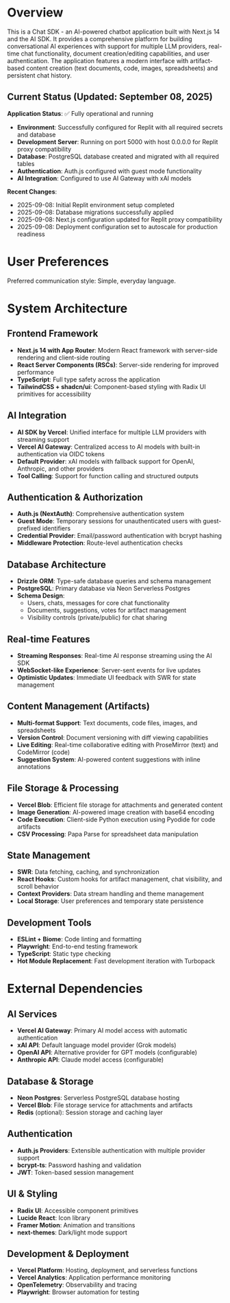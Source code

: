 # Overview

This is a Chat SDK - an AI-powered chatbot application built with Next.js 14 and the AI SDK. It provides a comprehensive platform for building conversational AI experiences with support for multiple LLM providers, real-time chat functionality, document creation/editing capabilities, and user authentication. The application features a modern interface with artifact-based content creation (text documents, code, images, spreadsheets) and persistent chat history.

## Current Status (Updated: September 08, 2025)

**Application Status**: ✅ Fully operational and running
- **Environment**: Successfully configured for Replit with all required secrets and database
- **Development Server**: Running on port 5000 with host 0.0.0.0 for Replit proxy compatibility
- **Database**: PostgreSQL database created and migrated with all required tables
- **Authentication**: Auth.js configured with guest mode functionality
- **AI Integration**: Configured to use AI Gateway with xAI models

**Recent Changes**:
- 2025-09-08: Initial Replit environment setup completed
- 2025-09-08: Database migrations successfully applied
- 2025-09-08: Next.js configuration updated for Replit proxy compatibility
- 2025-09-08: Deployment configuration set to autoscale for production readiness

# User Preferences

Preferred communication style: Simple, everyday language.

# System Architecture

## Frontend Framework
- **Next.js 14 with App Router**: Modern React framework with server-side rendering and client-side routing
- **React Server Components (RSCs)**: Server-side rendering for improved performance
- **TypeScript**: Full type safety across the application
- **TailwindCSS + shadcn/ui**: Component-based styling with Radix UI primitives for accessibility

## AI Integration
- **AI SDK by Vercel**: Unified interface for multiple LLM providers with streaming support
- **Vercel AI Gateway**: Centralized access to AI models with built-in authentication via OIDC tokens
- **Default Provider**: xAI models with fallback support for OpenAI, Anthropic, and other providers
- **Tool Calling**: Support for function calling and structured outputs

## Authentication & Authorization
- **Auth.js (NextAuth)**: Comprehensive authentication system
- **Guest Mode**: Temporary sessions for unauthenticated users with guest- prefixed identifiers
- **Credential Provider**: Email/password authentication with bcrypt hashing
- **Middleware Protection**: Route-level authentication checks

## Database Architecture
- **Drizzle ORM**: Type-safe database queries and schema management
- **PostgreSQL**: Primary database via Neon Serverless Postgres
- **Schema Design**: 
  - Users, chats, messages for core chat functionality
  - Documents, suggestions, votes for artifact management
  - Visibility controls (private/public) for chat sharing

## Real-time Features
- **Streaming Responses**: Real-time AI response streaming using the AI SDK
- **WebSocket-like Experience**: Server-sent events for live updates
- **Optimistic Updates**: Immediate UI feedback with SWR for state management

## Content Management (Artifacts)
- **Multi-format Support**: Text documents, code files, images, and spreadsheets
- **Version Control**: Document versioning with diff viewing capabilities
- **Live Editing**: Real-time collaborative editing with ProseMirror (text) and CodeMirror (code)
- **Suggestion System**: AI-powered content suggestions with inline annotations

## File Storage & Processing
- **Vercel Blob**: Efficient file storage for attachments and generated content
- **Image Generation**: AI-powered image creation with base64 encoding
- **Code Execution**: Client-side Python execution using Pyodide for code artifacts
- **CSV Processing**: Papa Parse for spreadsheet data manipulation

## State Management
- **SWR**: Data fetching, caching, and synchronization
- **React Hooks**: Custom hooks for artifact management, chat visibility, and scroll behavior
- **Context Providers**: Data stream handling and theme management
- **Local Storage**: User preferences and temporary state persistence

## Development Tools
- **ESLint + Biome**: Code linting and formatting
- **Playwright**: End-to-end testing framework
- **TypeScript**: Static type checking
- **Hot Module Replacement**: Fast development iteration with Turbopack

# External Dependencies

## AI Services
- **Vercel AI Gateway**: Primary AI model access with automatic authentication
- **xAI API**: Default language model provider (Grok models)
- **OpenAI API**: Alternative provider for GPT models (configurable)
- **Anthropic API**: Claude model access (configurable)

## Database & Storage
- **Neon Postgres**: Serverless PostgreSQL database hosting
- **Vercel Blob**: File storage service for attachments and artifacts
- **Redis** (optional): Session storage and caching layer

## Authentication
- **Auth.js Providers**: Extensible authentication with multiple provider support
- **bcrypt-ts**: Password hashing and validation
- **JWT**: Token-based session management

## UI & Styling
- **Radix UI**: Accessible component primitives
- **Lucide React**: Icon library
- **Framer Motion**: Animation and transitions
- **next-themes**: Dark/light mode support

## Development & Deployment
- **Vercel Platform**: Hosting, deployment, and serverless functions
- **Vercel Analytics**: Application performance monitoring
- **OpenTelemetry**: Observability and tracing
- **Playwright**: Browser automation for testing